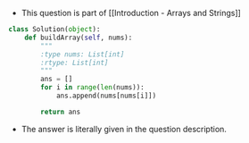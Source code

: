 - This question is part of [[Introduction - Arrays and Strings]]

```python
class Solution(object):
    def buildArray(self, nums):
        """
        :type nums: List[int]
        :rtype: List[int]
        """
        ans = []
        for i in range(len(nums)): 
            ans.append(nums[nums[i]])

        return ans
```

- The answer is literally given in the question description. 